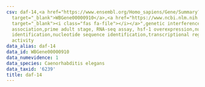 ```yaml
---
csv: daf-14,<a href="https://www.ensembl.org/Homo_sapiens/Gene/Summary?db=core;g=WBGene00000910"
  target="_blank">WBGene00000910</a>,<a href="https://www.ncbi.nlm.nih.gov/pubmed/30894454"
  target="_blank"><i class="fas fa-file"></i></a>",genetic interference,functional
  association,prime adult stage, RNA-seq assay, hsf-1 overexpression,nucleotide sequence
  identification,nucleotide sequence identification,transcriptional regulation,up-regulates
  activity
data_alias: daf-14
data_id: WBGene00000910
data_numevidence: 1
data_species: Caenorhabditis elegans
data_taxid: '6239'
title: daf-14
---
```

